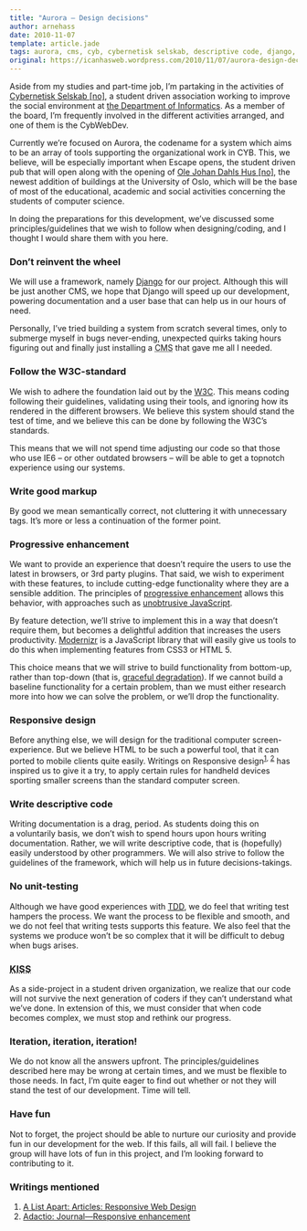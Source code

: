 ```yaml
---
title: "Aurora – Design decisions"
author: arnehass
date: 2010-11-07
template: article.jade
tags: aurora, cms, cyb, cybernetisk selskab, descriptive code, django, escape, framework, graceful degradation, ifi, markup, ole johan dahls hus, progressive enhancement, semantic markup, w3c
original: https://icanhasweb.wordpress.com/2010/11/07/aurora-design-decisions/
---
```


<p>Aside from my studies and part-time job, I’m partaking in the activities of <a href="http://cyb.ifi.uio.no/">Cybernetisk Selskab [no]</a>, a student driven association working to improve the social environment at <a href="http://www.ifi.uio.no/english/">the Department of Informatics</a>. As a member of the board, I’m frequently involved in the different activities arranged, and one of them is the CybWebDev.</p>
<p>Currently we’re focused on Aurora, the codename for a system which aims to be an array of tools supporting the organizational work in CYB. This, we believe, will be especially important when Escape opens, the student driven pub that will open along with the opening of <a href="http://www.ifi.uio.no/ifi2/">Ole Johan Dahls Hus [no]</a>, the newest addition of buildings at the University of Oslo, which will be the base of most of the educational, academic and social activities concerning the students of computer science.</p>
<p>In doing the preparations for this development, we’ve discussed some principles/guidelines that we wish to follow when designing/coding, and I thought I would share them with you here.</p>
<span class="more"></span>
<h3>Don’t reinvent the wheel</h3>
<p>We will use a framework, namely <a href="http://www.djangoproject.com/">Django</a> for our project. Although this will be just another CMS, we hope that Django will speed up our development, powering documentation and a user base that can help us in our hours of need.</p>
<p>Personally, I’ve tried building a system from scratch several times, only to submerge myself in bugs never-ending, unexpected quirks taking hours figuring out and finally just installing a <abbr title="Content Management System">CMS</abbr> that gave me all I needed.</p>
<h3>Follow the W3C-standard</h3>
<p>We wish to adhere the foundation laid out by the <a href="http://www.w3.org/">W3C</a>. This means coding following their guidelines, validating using their tools, and ignoring how its rendered in the different browsers. We believe this system should stand the test of time, and we believe this can be done by following the W3C’s standards.</p>
<p>This means that we will not spend time adjusting our code so that those who use IE6 – or other outdated browsers – will be able to get a topnotch experience using our systems.</p>
<h3>Write good markup</h3>
<p>By good we mean semantically correct, not cluttering it with unnecessary tags. It’s more or less a continuation of the former point.</p>
<h3>Progressive enhancement</h3>
<p>We want to provide an experience that doesn’t require the users to use the latest in browsers, or 3rd party plugins. That said, we wish to experiment with these features, to include cutting-edge functionality where they are a sensible addition. The principles of <a href="http://en.wikipedia.org/wiki/Progressive_enhancement">progressive enhancement</a> allows this behavior, with approaches such as <a href="http://en.wikipedia.org/wiki/Unobtrusive_JavaScript">unobtrusive&nbsp;JavaScript</a>.</p>
<p>By feature detection, we’ll strive to implement this in a way that doesn’t require them, but becomes a delightful addition that increases the users productivity. <a href="http://www.modernizr.com/">Modernizr</a> is a&nbsp;JavaScript&nbsp;library that will easily give us tools to do this when implementing features from CSS3 or HTML 5.</p>
<p>This choice means that we will strive to build functionality from bottom-up, rather than top-down (that is, <a href="http://accessites.org/site/2007/02/graceful-degradation-progressive-enhancement/">graceful degradation</a>). If we cannot build a baseline functionality for a certain problem, than we must either research more into how we can solve the problem, or we’ll drop the functionality.</p>
<h3>Responsive design</h3>
<p>Before anything else, we will design for the traditional computer screen-experience. But we believe HTML to be such a powerful tool, that it can ported to mobile clients quite easily. Writings on Responsive design<sup><a href="#Responsive1">1</a>, <a href="#Responsive2">2</a></sup> has inspired us to give it a try, to apply certain rules for handheld devices sporting smaller screens than the standard computer screen.</p>
<h3>Write descriptive code</h3>
<p>Writing documentation is a drag, period. As students doing this on a&nbsp;voluntarily&nbsp;basis, we don’t wish to spend hours upon hours writing documentation. Rather, we will write descriptive code, that is (hopefully) easily understood by other programmers. We will also strive to follow the guidelines of the framework, which will help us in future decisions-takings.</p>
<h3>No unit-testing</h3>
<p>Although we have good experiences with <a href="http://en.wikipedia.org/wiki/Test-driven_development"><abbr title="Test Driven Development">TDD</abbr></a>, we do feel that writing test hampers the process. We want the process to be flexible and smooth, and we do not feel that writing tests supports this feature. We also feel that the systems we produce won’t be so complex that it will be difficult to debug when bugs arises.</p>
<h3><abbr title="Keep It Simple Stupid">KISS</abbr></h3>
<p>As a side-project in a student driven organization, we realize that our code will not survive the next generation of coders if they can’t understand what we’ve done. In extension of this, we must consider that when code becomes complex, we must stop and rethink our progress.</p>
<h3>Iteration, iteration, iteration!</h3>
<p>We do not know all the answers upfront. The principles/guidelines described here may be wrong at certain times, and we must be flexible to those needs. In fact, I’m quite eager to find out whether or not they will stand the test of our development. Time will tell.</p>
<h3>Have fun</h3>
<p>Not to forget, the project should be able to nurture our curiosity and provide fun in our development for the web. If this fails, all will fail. I believe the group will have lots of fun in this project, and I’m looking forward to contributing to it.</p>
<h3>Writings mentioned</h3>
<ol>
<li><a name="Responsive1" href="http://www.alistapart.com/articles/responsive-web-design/">A List Apart: Articles: Responsive Web Design</a></li>
<li><a name="Responsive2" href="http://adactio.com/journal/1700/">Adactio: Journal—Responsive enhancement</a></li>
</ol>
